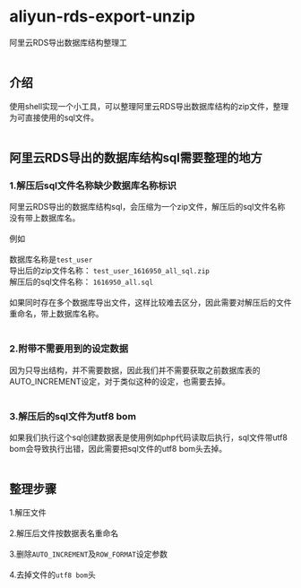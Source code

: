 # aliyun-rds-export-unzip
阿里云RDS导出数据库结构整理工<br><br>

## 介绍
使用shell实现一个小工具，可以整理阿里云RDS导出数据库结构的zip文件，整理为可直接使用的sql文件。<br><br>

## 阿里云RDS导出的数据库结构sql需要整理的地方
### 1.解压后sql文件名称缺少数据库名称标识
阿里云RDS导出的数据库结构sql，会压缩为一个zip文件，解压后的sql文件名称没有带上数据库名。<br><br>
例如<br><br>
数据库名称是`test_user`<br>
导出后的zip文件名称： `test_user_1616950_all_sql.zip`<br>
解压后的sql文件名称： `1616950_all.sql`<br><br>
如果同时存在多个数据库导出文件，这样比较难去区分，因此需要对解压后的文件重命名，带上数据库名称。<br><br>
### 2.附带不需要用到的设定数据
因为只导出结构，并不需要数据，因此我们并不需要获取之前数据库表的AUTO_INCREMENT设定，对于类似这种的设定，也需要去掉。<br><br>
### 3.解压后的sql文件为utf8 bom
如果我们执行这个sql创建数据表是使用例如php代码读取后执行，sql文件带utf8 bom会导致执行出错，因此需要把sql文件的utf8 bom头去掉。<br><br>


## 整理步骤
1.解压文件<br><br>
2.解压后文件按数据表名重命名<br><br>
3.删除`AUTO_INCREMENT`及`ROW_FORMAT`设定参数<br><br>
4.去掉文件的`utf8 bom`头

